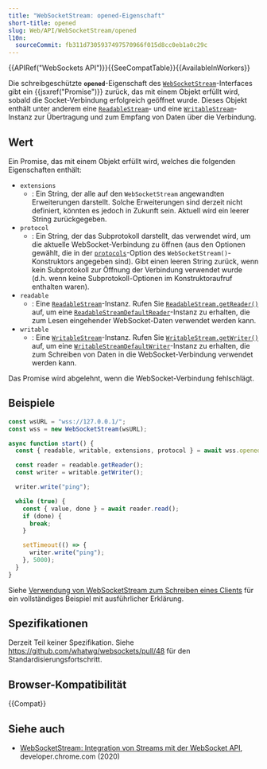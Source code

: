 ```yaml
---
title: "WebSocketStream: opened-Eigenschaft"
short-title: opened
slug: Web/API/WebSocketStream/opened
l10n:
  sourceCommit: fb311d7305937497570966f015d8cc0eb1a0c29c
---
```


{{APIRef("WebSockets API")}}{{SeeCompatTable}}{{AvailableInWorkers}}

Die schreibgeschützte **`opened`**-Eigenschaft des [`WebSocketStream`](/de/docs/Web/API/WebSocketStream)-Interfaces gibt ein {{jsxref("Promise")}} zurück, das mit einem Objekt erfüllt wird, sobald die Socket-Verbindung erfolgreich geöffnet wurde. Dieses Objekt enthält unter anderem eine [`ReadableStream`](/de/docs/Web/API/ReadableStream)- und eine [`WritableStream`](/de/docs/Web/API/WritableStream)-Instanz zur Übertragung und zum Empfang von Daten über die Verbindung.

## Wert

Ein Promise, das mit einem Objekt erfüllt wird, welches die folgenden Eigenschaften enthält:

- `extensions`
  - : Ein String, der alle auf den `WebSocketStream` angewandten Erweiterungen darstellt. Solche Erweiterungen sind derzeit nicht definiert, könnten es jedoch in Zukunft sein. Aktuell wird ein leerer String zurückgegeben.
- `protocol`
  - : Ein String, der das Subprotokoll darstellt, das verwendet wird, um die aktuelle WebSocket-Verbindung zu öffnen (aus den Optionen gewählt, die in der [`protocols`](/de/docs/Web/API/WebSocketStream/WebSocketStream#protocols)-Option des `WebSocketStream()`-Konstruktors angegeben sind). Gibt einen leeren String zurück, wenn kein Subprotokoll zur Öffnung der Verbindung verwendet wurde (d.h. wenn keine Subprotokoll-Optionen im Konstruktoraufruf enthalten waren).
- `readable`
  - : Eine [`ReadableStream`](/de/docs/Web/API/ReadableStream)-Instanz. Rufen Sie [`ReadableStream.getReader()`](/de/docs/Web/API/ReadableStream/getReader) auf, um eine [`ReadableStreamDefaultReader`](/de/docs/Web/API/ReadableStreamDefaultReader)-Instanz zu erhalten, die zum Lesen eingehender WebSocket-Daten verwendet werden kann.
- `writable`
  - : Eine [`WritableStream`](/de/docs/Web/API/WritableStream)-Instanz. Rufen Sie [`WritableStream.getWriter()`](/de/docs/Web/API/WritableStream/getWriter) auf, um eine [`WritableStreamDefaultWriter`](/de/docs/Web/API/WritableStreamDefaultWriter)-Instanz zu erhalten, die zum Schreiben von Daten in die WebSocket-Verbindung verwendet werden kann.

Das Promise wird abgelehnt, wenn die WebSocket-Verbindung fehlschlägt.

## Beispiele

```js
const wsURL = "wss://127.0.0.1/";
const wss = new WebSocketStream(wsURL);

async function start() {
  const { readable, writable, extensions, protocol } = await wss.opened;

  const reader = readable.getReader();
  const writer = writable.getWriter();

  writer.write("ping");

  while (true) {
    const { value, done } = await reader.read();
    if (done) {
      break;
    }

    setTimeout(() => {
      writer.write("ping");
    }, 5000);
  }
}
```

Siehe [Verwendung von WebSocketStream zum Schreiben eines Clients](/de/docs/Web/API/WebSockets_API/Using_WebSocketStream) für ein vollständiges Beispiel mit ausführlicher Erklärung.

## Spezifikationen

Derzeit Teil keiner Spezifikation. Siehe https://github.com/whatwg/websockets/pull/48 für den Standardisierungsfortschritt.

## Browser-Kompatibilität

{{Compat}}

## Siehe auch

- [WebSocketStream: Integration von Streams mit der WebSocket API](https://developer.chrome.com/docs/capabilities/web-apis/websocketstream), developer.chrome.com (2020)
